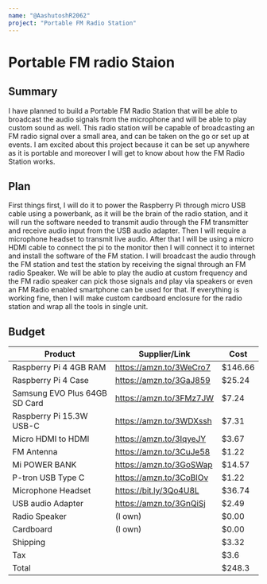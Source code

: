 ```yaml
---
name: "@AashutoshR2062"
project: "Portable FM Radio Station"
---
```


# Portable FM radio Staion

## Summary
I have planned to build a Portable FM Radio Station that will be able to broadcast 
the audio signals from the microphone and will be able to play custom sound as well.
This radio station will be capable of broadcasting an FM radio signal over a small area,
and can be taken on the go or set up at events. I am excited about this project because
it can be set up anywhere as it is portable and moreover I will get to know about how 
the FM Radio Station works.


## Plan
First things first, I will do it to power the Raspberry Pi through micro USB cable using a powerbank, 
as it will be the brain of the radio station, and it will run the software needed to transmit audio through
the FM transmitter and receive audio input from the USB audio adapter. Then I will require a 
microphone headset to transmit live audio. After that I will be using 
a micro HDMI cable to connect the pi to the monitor then I will connect it to internet and install the 
software of the FM station. I will broadcast the audio through the FM station and test the station by
receiving the signal through an FM radio Speaker. We will be able to play the audio at custom frequency 
and the FM radio speaker can pick those signals and play via speakers or even an FM Radio enabled 
smartphone can be used for that. If everything is working fine, then I will make custom 
cardboard enclosure for the radio station and wrap all the tools in single unit.

## Budget

| Product                            | Supplier/Link                         | Cost       |
| ---------------------------------- | ------------------------------------- | ---------- |
| Raspberry Pi 4 4GB RAM             | https://amzn.to/3WeCro7               | $146.66    |
| Raspberry Pi 4 Case                | https://amzn.to/3GaJ859               | $25.24     |
| Samsung EVO Plus 64GB SD Card      | https://amzn.to/3FMz7JW               | $7.24      |
| Raspberry Pi 15.3W USB-C           | https://amzn.to/3WDXssh               | $7.31      |
| Micro HDMI to HDMI			           | https://amzn.to/3IqyeJY	             | $3.67      |
| FM Antenna                  			 | https://amzn.to/3CuJe58               | $1.22      |
| Mi POWER BANK 			               | https://amzn.to/3GoSWap	             | $14.57     |
| P-tron USB Type C		               | https://amzn.to/3CoBlOv               | $1.22      |
| Microphone Headset			           | https://bit.ly/3Qo4U8L                | $36.74     |
| USB audio Adapter			             | https://amzn.to/3GnQiSj        		   | $2.49      |
| Radio Speaker                      | (I own)                               | $0.00      |
| Cardboard                          | (I own)                               | $0.00      | 
| Shipping								           |                                       | $3.32      |
| Tax                                |                                       | $3.6       |
| Total                              |                                       | $248.3     |
